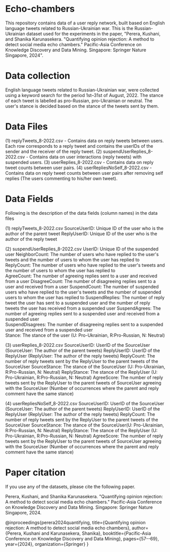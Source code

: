 # Echo-chambers
This repository contains data of a user reply network, built based on English language tweets related to Russian-Ukrainian war. This is the Russian-Ukrainian dataset used for the experiments in the paper, "Perera, Kushani, and Shanika Karunasekera. "Quantifying opinion rejection: A method to detect social media echo chambers." Pacific-Asia Conference on Knowledge Discovery and Data Mining. Singapore: Springer Nature Singapore, 2024".

# Data collection
English language tweets related to Russian-Ukrainian war, were collected using a keyword search for the period 1st–31st of August, 2022. The stance of each tweet is labelled as pro-Russian, pro-Ukrainian or neutral. The user's stance is decided based on the stance of the tweets sent by them.

# Data Files
(1) replyTweets_8-2022.csv - Contains data on reply tweets between users. Each row corresponds to a reply tweet and contains the userIDs of the sender and the receiver of the reply tweet.
(2) suspendUserReplies_8-2022.csv - Contains data on user interactions (reply tweets) with suspended users. 
(3) userReplies_8-2022.csv - Contains data on reply tweet counts between user pairs.
(4) userRepliesNoSelf_8-2022.csv - Contains data on reply tweet counts between user pairs after removing self replies (The users commenting to his/her own tweet).

# Data Fields
Following is the description of the data fields (column names) in the data files

(1) replyTweets_8-2022.csv
SourceUserID: Unique ID of the user who is the author of the parent tweet 
ReplyUserID: Unique ID of the user who is the author of the reply tweet 

(2) suspendUserReplies_8-2022.csv
UserID: Unique ID of the suspended user
NeighborCount: The number of users who have replied to the user's tweets and the number of users to whom the user has replied to 
ReplyCount: The number of  users who have replied to the user's tweets and the number of users to whom the user has replied to  
AgreeCount: The number of agreeing replies sent to a user and received from a user
DisagreeCount: The number of disagreeing replies sent to a user and received from a user
SuspendCount: The number of suspended users who have replied to the user's tweets and the number of suspended users to whom the user has replied to 
SuspendReplies: The number of reply tweet the user has sent to a suspended user and the number of reply tweets the user has received from a suspended user
SuspendAgrees: The number of agreeing replies sent to a suspended user and received from a suspended user  
SuspendDisagrees: The number of disagreeing replies sent to a suspended user and received from a suspended user  
Stance: The stance of the user (U: Pro-Ukrainian, R:Pro-Russian, N: Neutral)

(3) userReplies_8-2022.csv
SourceUserID: UserID of the SourceUser  (SourceUser: The author of the parent tweets)
ReplyUserID: UserID of the ReplyUser (ReplyUser: The author of the reply tweets)
ReplyCount: The number of reply tweets sent by the ReplyUser to the parent tweets of the SourceUser
SourceStance: The stance of the SourceUser (U: Pro-Ukrainian, R:Pro-Russian, N: Neutral)
ReplyStance: The stance of the ReplyUser (U: Pro-Ukrainian, R:Pro-Russian, N: Neutral)
AgreeScore: The number of reply tweets sent by the ReplyUser to the parent tweets of SourceUser agreeing with the SourceUser (Number of occurrences where the parent and reply comment have the same stance)


(4) userRepliesNoSelf_8-2022.csv
SourceUserID: UserID of the SourceUser  (SourceUser: The author of the parent tweets)
ReplyUserID: UserID of the ReplyUser  (ReplyUser: The author of the reply tweets)
ReplyCount: The number of reply tweets sent by the ReplyUser to the parent tweets of the SourceUser
SourceStance: The stance of the SourceUser(U: Pro-Ukrainian, R:Pro-Russian, N: Neutral)
ReplyStance: The stance of the ReplyUser (U: Pro-Ukrainian, R:Pro-Russian, N: Neutral)
AgreeScore: The number of reply tweets sent by the ReplyUser to the parent tweets of SourceUser agreeing with the SourceUser (Number of occurrences where the parent and reply comment have the same stance)

# Paper citation
If you use any of the datasets, please cite the following paper.

Perera, Kushani, and Shanika Karunasekera. "Quantifying opinion rejection: A method to detect social media echo chambers." Pacific-Asia Conference on Knowledge Discovery and Data Mining. Singapore: Springer Nature Singapore, 2024.

@inproceedings{perera2024quantifying,
  title={Quantifying opinion rejection: A method to detect social media echo chambers},
  author={Perera, Kushani and Karunasekera, Shanika},
  booktitle={Pacific-Asia Conference on Knowledge Discovery and Data Mining},
  pages={57--69},
  year={2024},
  organization={Springer}
}
